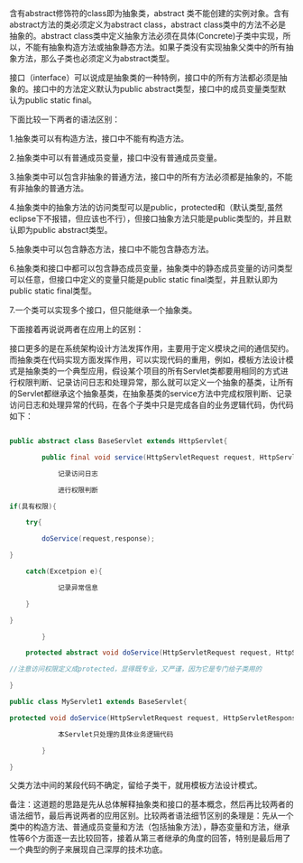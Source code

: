 含有abstract修饰符的class即为抽象类，abstract 类不能创建的实例对象。含有abstract方法的类必须定义为abstract class，abstract class类中的方法不必是抽象的。abstract class类中定义抽象方法必须在具体(Concrete)子类中实现，所以，不能有抽象构造方法或抽象静态方法。如果子类没有实现抽象父类中的所有抽象方法，那么子类也必须定义为abstract类型。
接口（interface）可以说成是抽象类的一种特例，接口中的所有方法都必须是抽象的。接口中的方法定义默认为public abstract类型，接口中的成员变量类型默认为public static final。
下面比较一下两者的语法区别：
1.抽象类可以有构造方法，接口中不能有构造方法。
2.抽象类中可以有普通成员变量，接口中没有普通成员变量。
3.抽象类中可以包含非抽象的普通方法，接口中的所有方法必须都是抽象的，不能有非抽象的普通方法。
4.抽象类中的抽象方法的访问类型可以是public，protected和（默认类型,虽然eclipse下不报错，但应该也不行），但接口抽象方法只能是public类型的，并且默认即为public abstract类型。
5.抽象类中可以包含静态方法，接口中不能包含静态方法。
6.抽象类和接口中都可以包含静态成员变量，抽象类中的静态成员变量的访问类型可以任意，但接口中定义的变量只能是public static final类型，并且默认即为public static final类型。
7.一个类可以实现多个接口，但只能继承一个抽象类。
下面接着再说说两者在应用上的区别：
接口更多的是在系统架构设计方法发挥作用，主要用于定义模块之间的通信契约。而抽象类在代码实现方面发挥作用，可以实现代码的重用，例如，模板方法设计模式是抽象类的一个典型应用，假设某个项目的所有Servlet类都要用相同的方式进行权限判断、记录访问日志和处理异常，那么就可以定义一个抽象的基类，让所有的Servlet都继承这个抽象基类，在抽象基类的service方法中完成权限判断、记录访问日志和处理异常的代码，在各个子类中只是完成各自的业务逻辑代码，伪代码如下：
```java  
public abstract class BaseServlet extends HttpServlet{
		public final void service(HttpServletRequest request, HttpServletResponse response) throws IOExcetion,ServletException{
			记录访问日志
			进行权限判断
if(具有权限){
	try{
		doService(request,response);
}
	catch(Excetpion e){
			记录异常信息
	}
}
		} 
	protected abstract void doService(HttpServletRequest request, HttpServletResponse response) throws IOExcetion,ServletException;  
//注意访问权限定义成protected，显得既专业，又严谨，因为它是专门给子类用的
}
public class MyServlet1 extends BaseServlet{
protected void doService(HttpServletRequest request, HttpServletResponse response) throws IOExcetion,ServletException{
			本Servlet只处理的具体业务逻辑代码
		} 
}
```
父类方法中间的某段代码不确定，留给子类干，就用模板方法设计模式。
备注：这道题的思路是先从总体解释抽象类和接口的基本概念，然后再比较两者的语法细节，最后再说两者的应用区别。比较两者语法细节区别的条理是：先从一个类中的构造方法、普通成员变量和方法（包括抽象方法），静态变量和方法，继承性等6个方面逐一去比较回答，接着从第三者继承的角度的回答，特别是最后用了一个典型的例子来展现自己深厚的技术功底。